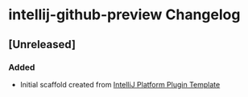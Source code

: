 <!-- Keep a Changelog guide -> https://keepachangelog.com -->

# intellij-github-preview Changelog

## [Unreleased]
### Added
- Initial scaffold created from [IntelliJ Platform Plugin Template](https://github.com/JetBrains/intellij-platform-plugin-template)
